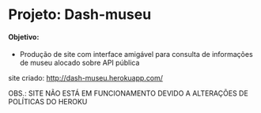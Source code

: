 # Projeto: Dash-museu
#### Objetivo:
* Produção de site com interface amigável para consulta de informações de museu alocado sobre API pública

site criado: http://dash-museu.herokuapp.com/

OBS.: SITE NÃO ESTÁ EM FUNCIONAMENTO DEVIDO A ALTERAÇÕES DE POLÍTICAS DO HEROKU
